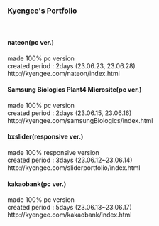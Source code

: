 <h3>Kyengee's Portfolio</h3>


<br>

<h4>nateon(pc ver.)</h4>
made 100%  pc version <br>
created period : 2days (23.06.23, 23.06.28)<br>
http://kyengee.com/nateon/index.html

<br>

<h4>Samsung Biologics Plant4 Microsite(pc ver.)</h4>
made 100% pc version <br>
created period : 2days (23.06.15, 23.06.16)<br>
http://kyengee.com/samsungBiologics/index.html

<br>

<h4>bxslider(responsive ver.)</h4>
made 100% responsive version<br>
created period : 3days (23.06.12~23.06.14)<br>
http://kyengee.com/sliderportfolio/index.html

<br>

<h4>kakaobank(pc ver.)</h4>
made 100% pc version<br>
created period : 5days (23.06.13~23.06.17)<br>
http://kyengee.com/kakaobank/index.html


<br>
